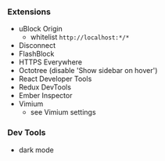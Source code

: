 ### Extensions
- uBlock Origin
	- whitelist `http://localhost:*/*`
- Disconnect
- FlashBlock
- HTTPS Everywhere
- Octotree (disable 'Show sidebar on hover')
- React Developer Tools
- Redux DevTools
- Ember Inspector
- Vimium
	- see Vimium settings

### Dev Tools
- dark mode